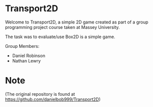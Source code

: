 # Transport2D

Welcome to Transport2D, a simple 2D game created as part of a group programming project course taken at Massey University.

The task was to evaluate/use Box2D is a simple game.

Group Members:
- Daniel Robinson
- Nathan Lewry

# Note
(The original repository is found at https://github.com/danielbob999/Transport2D)
